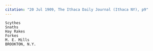 ```yaml
---
citation: "20 Jul 1909, The Ithaca Daily Journal (Ithaca NY), p9"
---
```


    Scythes
    Snaths
    Hay Rakes
    Forkes
    M. E. Mills
    BROOKTON, N.Y.


